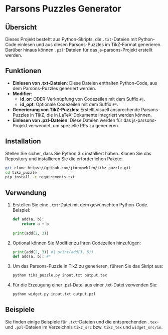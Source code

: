 # Parsons Puzzles Generator

## Übersicht

Dieses Projekt besteht aus Python-Skripts, die `.txt`-Dateien mit Python-Code einlesen und aus diesen Parsons-Puzzles im TikZ-Format generieren. Darüber hinaus können `.pzl`-Dateien für das js-parsons-Projekt erstellt werden. 

## Funktionen

- **Einlesen von .txt-Dateien**: Diese Dateien enthalten Python-Code, aus dem Parsons-Puzzles generiert werden.
- **Modifier**:
  - **id_or**: ODER-Verknüpfung von Codezeilen mit dem Suffix `#|`.
  - **id_opt**: Optionale Codezeilen mit dem Suffix `#*`.
- **Generierung von TikZ-Puzzles**: Erstellt visuell ansprechende Parsons-Puzzles in TikZ, die in LaTeX-Dokumente integriert werden können.
- **Einlesen von .pzl-Dateien**: Diese Dateien werden für das js-parsons-Projekt verwendet, um spezielle PPs zu generieren.

## Installation

Stellen Sie sicher, dass Sie Python 3.x installiert haben. Klonen Sie das Repository und installieren Sie die erforderlichen Pakete:

```bash
git clone https://github.com/jtormoehlen/tikz_puzzle.git
cd tikz_puzzle
pip install -r requirements.txt
```

## Verwendung

1. Erstellen Sie eine `.txt`-Datei mit dem gewünschten Python-Code. Beispiel:

    ```python
    def add(a, b):
        return a + b
        
    print(add(2, 3))
    ```

2. Optional können Sie Modifier zu Ihren Codezeilen hinzufügen:

    ```python
    print(add(2, 3)) #| print(add(3, 6))
    def add(a, b): #*
    ```

3. Um das Parsons-Puzzle in TikZ zu generieren, führen Sie das Skript aus:

    ```bash
    python tikz_puzzle.py input.txt output.tex
    ```

4. Für die Erzeugung einer .pzl-Datei aus einer .txt-Datei verwenden Sie:

    ```bash
    python widget.py input.txt output.pzl
    ```

## Beispiele

Sie finden einige Beispiele für `.txt`-Dateien und die entsprechenden `.tex`- und `.pzl`-Dateien im Verzeichnis `tikz_src` bzw. `tikz_tex` und `widget_src/in`.